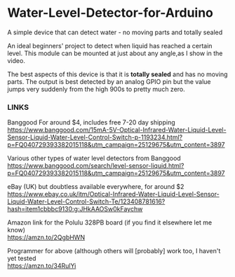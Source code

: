 # Water-Level-Detector-for-Arduino
A simple device that can detect water - no moving parts and totally sealed

An ideal beginners' project to detect when liquid has reached a certain level. This module can be mounted at just about any angle,as I show in the video.

The best aspects of this device is that it is **totally sealed** and has no moving parts. The output is best detected by an analog GPIO pin but the value jumps very suddenly from the high 900s to pretty much zero.











### LINKS

Banggood For around $4, includes free 7-20 day shipping  
https://www.banggood.com/15mA-5V-Optical-Infrared-Water-Liquid-Level-Sensor-Liquid-Water-Level-Control-Switch-p-1193234.html?p=FQ040729393382015118&utm_campaign=25129675&utm_content=3897

Various other types of water level detectors from Banggood  
https://www.banggood.com/search/level-sensor-liquid.html?p=FQ040729393382015118&utm_campaign=25129675&utm_content=3897  

eBay (UK) but doubtless available everywhere, for around $2  
https://www.ebay.co.uk/itm/Optical-Infrared-Water-Liquid-Level-Sensor-Liquid-Water-Level-Control-Switch-Te/123408781616?hash=item1cbbbc9130:g:JHkAAOSw0kFaychw  

Amazon link for the Polulu 328PB board (if you find it elsewhere let me know)  
https://amzn.to/2QgbHWN  

Programmer for above (although others will [probably] work too, I haven't yet tested  
https://amzn.to/34RulYi  
